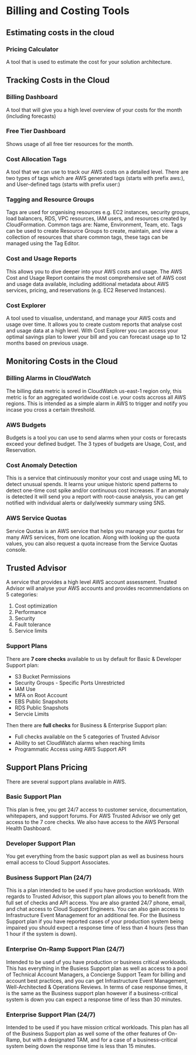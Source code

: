 # Billing and Costing Tools
## Estimating costs in the cloud
### Pricing Calculator
A tool that is used to estimate the cost for your solution architecture.

## Tracking Costs in the Cloud
### Billing Dashboard
A tool that will give you a high level overview of your costs for the month (including forecasts)
### Free Tier Dashboard
Shows usage of all free tier resources for the month.
### Cost Allocation Tags
A tool that we can use to track our AWS costs on a detailed level. There are two types of tags which are AWS generated tags (starts with prefix aws:), and User-defined tags (starts with prefix user:)
### Tagging and Resource Groups
Tags are used for organising resources e.g. EC2 instances, security groups, load balancers, RDS, VPC resources, IAM users, and resources created by CloudFormation. Common tags are: Name, Environment, Team, etc. Tags can be used to create Resource Groups to create, maintain, and view a collection of resources that share common tags, these tags can be managed using the Tag Editor.
### Cost and Usage Reports
This allows you to dive deeper into your AWS costs and usage. The AWS Cost and Usage Report contains the most comprehensive set of AWS cost and usage data available, including additional metadata about AWS services, pricing, and reservations (e.g. EC2 Reserved Instances).
### Cost Explorer
A tool used to visualise, understand, and manage your AWS costs and usage over time. It allows you to create custom reports that analyse cost and usage data at a high level. With Cost Explorer you can access your optimal savings plan to lower your bill and you can forecast usage up to 12 months based on previous usage.

## Monitoring Costs in the Cloud
### Billing Alarms in CloudWatch
The billing data metric is sored in CloudWatch us-east-1 region only, this metric is for an aggregated worldwide cost i.e. your costs accross all AWS regions. This is intended as a simple alarm in AWS to trigger and notify you incase you cross a certain threshold.

### AWS Budgets
Budgets is a tool you can use to send alarms when your costs or forecasts exceed your defined budget. The 3 types of budgets are Usage, Cost, and Reservation.

### Cost Anomaly Detection
This is a service that cintinuously monitor your cost and usage using ML to detect unusual spends. It learns your unique historic spend patterns to detect one-time cost spike and/or continuous cost increases. If an anomaly is detected it will send you a report with root-cause analysis, you can get notified with individual alerts or daily/weekly summary using SNS.

### AWS Service Quotas
Service Quotas is an AWS service that helps you manage your quotas for many AWS services, from one location. Along with looking up the quota values, you can also request a quota increase from the Service Quotas console.

## Trusted Advisor
A service that provides a high level AWS account assessment. Trusted Advisor will analyse your AWS accounts and provides recommendations on 5 categories:
1. Cost optimization
2. Performance
3. Security
4. Fault tolerance
5. Service limits

### Support Plans
There are __7 core checks__ available to us by default for Basic & Developer Support plan:
- S3 Bucket Permissions
- Security Groups - Specific Ports Unrestricted
- IAM Use
- MFA on Root Account
- EBS Public Snapshots
- RDS Public Snapshots
- Servcie Limits

Then there are __full checks__ for Business & Enterprise Support plan:
- Full checks available on the 5 categories of Trusted Advisor
- Ability to set CloudWatch alarms when reaching limits
- Programmatic Access using AWS Support API

## Support Plans Pricing
There are several support plans available in AWS.
### Basic Support Plan
This plan is free, you get 24/7 access to customer service, documentation, whitepapers, and support forums. For AWS Trusted Advisor we only get access to the 7 core checks. We also have access to the AWS Personal Health Dashboard.
### Developer Support Plan
You get everything from the basic support plan as well as business hours email access to Cloud Support Associates.
### Business Support Plan (24/7)
This is a plan intended to be used if you have production workloads. With regards to Trusted Advisor, this support plan allows you to benefit from the full set of checks and API access. You are also granted 24/7 phone, email, and chat access to Cloud Support Engineers. You can also gain access to Infrastructure Event Management for an additional fee. For the Business Support plan if you have reported cases of your production system being impaired you should expect a response time of less than 4 hours (less than 1 hour if the system is down).
### Enterprise On-Ramp Support Plan (24/7)
Intended to be used uf you have production or business critical workloads. This has everything in the Busiess Support plan as well as access to a pool of Technical Account Managers, a Concierge Support Team for billing and account best practices, and you can get Infrastructure Event Management, Well-Architected & Operations Reviews. In terms of case response times, it is the same as the Business support plan however if a business-critical system is down you can expect a response time of less than 30 minutes.
### Enterprise Support Plan (24/7)
Intended to be used if you have mission critical workloads. This plan has all of the Business Support plan as well some of the other features of On-Ramp, but with a designated TAM, and for a case of a business-critical system being down the response time is less than 15 minutes.